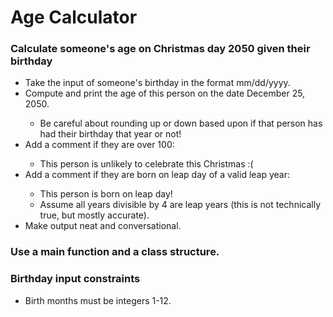 <h1>Age Calculator</h1>
<h3>Calculate someone's age on Christmas day 2050 given their birthday</h3>
<ul>
  <li>Take the input of someone's birthday in the format mm/dd/yyyy.</li>
  <li>Compute and print the age of this person on the date December 25, 2050.</li>
  <ul>
    <li>Be careful about rounding up or down based upon if that person has had their birthday that year or not!</li>
  </ul>
  <li>Add a comment if they are over 100:</li>
  <ul>
    <li>This person is unlikely to celebrate this Christmas :(</li>
  </ul>
  <li>Add a comment if they are born on leap day of a valid leap year:</li>
  <ul>
    <li>This person is born on leap day!</li>
    <li>Assume all years divisible by 4 are leap years (this is not technically true, but mostly accurate).</li>
  </ul>
  <li>Make output neat and conversational.</li>
</ul>

<h3>Use a main function and a class structure.</h3>

<h3>Birthday input constraints</h3>
<ul>
  <li>Birth months must be integers 1-12.</li>
